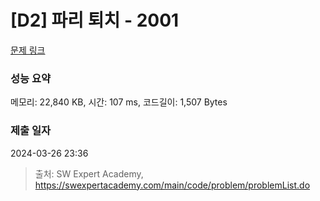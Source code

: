 # [D2] 파리 퇴치 - 2001 

[문제 링크](https://swexpertacademy.com/main/code/problem/problemDetail.do?contestProbId=AV5PzOCKAigDFAUq) 

### 성능 요약

메모리: 22,840 KB, 시간: 107 ms, 코드길이: 1,507 Bytes

### 제출 일자

2024-03-26 23:36



> 출처: SW Expert Academy, https://swexpertacademy.com/main/code/problem/problemList.do